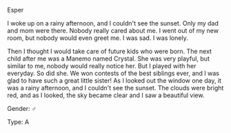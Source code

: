 Esper

I woke up on a rainy afternoon, and I couldn't see the sunset. Only my dad and mom were there. Nobody really cared about me. I went out of my new room, but nobody would even greet me. I was sad. I was lonely. 

Then I thought I would take care of future kids who were born. The next child after me was a Manemo named Crystal. She was very playful, but similar to me, nobody would really notice her. But I played with her everyday. So did she. We won contests of the best siblings ever, and I was glad to have such a great little sister! As I looked out the window one day, it was a rainy afternoon, and I couldn't see the sunset. The clouds were bright red, and as I looked, the sky became clear and I saw a beautiful view. 

Gender: ♂

Type: A
